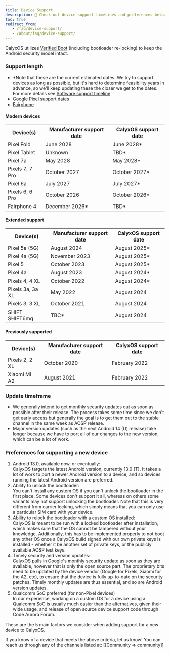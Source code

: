 ```yaml
---
title: Device Support
description: 🙋 Check out device support timelines and preferences below!
toc: true
redirect_from:
   - /faq/device-support/
   - /about/faq/device-support/
---
```


CalyxOS utilizes [Verified Boot](https://source.android.com/security/verifiedboot) (including bootloader re-locking) to keep the Android security model intact.

### Support length

* \*Note that these are the current estimated dates. We try to support devices as long as possible, but it's hard to determine feasibility years in advance, so we'll keep updating these the closer we get to the dates. For more details see [Software support timeline](https://calyxos.org/news/2022/06/09/software-support-timeline/)
* [Google Pixel support dates](https://support.google.com/nexus/answer/4457705#zippy=%2Cpixel-phones)
* [Fairphone](https://support.fairphone.com/hc/en-us/articles/4405858006545-FP4-Fairphone-OS-Android-11-)

#### Modern devices
<table class="table table-striped download">
<tr><th> Device(s) </th><th> Manufacturer support date </th><th> CalyxOS support date </th></tr>
<tr><td> Pixel Fold </td><td> June 2028 </td><td> June 2028* </td></tr>
<tr><td> Pixel Tablet </td><td> Unknown </td><td> TBD* </td></tr>
<tr><td> Pixel 7a </td><td> May 2028 </td><td> May 2028* </td></tr>
<tr><td> Pixels 7, 7 Pro </td><td> October 2027 </td><td> October 2027* </td></tr>
<tr><td> Pixel 6a </td><td> July 2027 </td><td> July 2027* </td></tr>
<tr><td> Pixels 6, 6 Pro </td><td> October 2026 </td><td> October 2026* </td></tr>
<tr><td> Fairphone 4 </td><td> December 2026* </td><td> TBD* </td></tr>
</table>

#### Extended support
<table class="table table-striped download">
<tr><th> Device(s) </th><th> Manufacturer support date </th><th> CalyxOS support date </th></tr>
<tr><td> Pixel 5a (5G) </td><td> August 2024 </td><td> August 2025* </td></tr>
<tr><td> Pixel 4a (5G) </td><td> November 2023 </td><td> August 2025* </td></tr>
<tr><td> Pixel 5 </td><td> October 2023 </td><td> August 2025* </td></tr>
<tr><td> Pixel 4a </td><td> August 2023 </td><td> August 2024* </td></tr>
<tr><td> Pixels 4, 4 XL </td><td> October 2022 </td><td> August 2024* </td></tr>
<tr><td> Pixels 3a, 3a XL </td><td> May 2022 </td><td> August 2024 </td></tr>
<tr><td> Pixels 3, 3 XL </td><td> October 2021 </td><td> August 2024 </td></tr>
<tr><td> SHIFT SHIFT6mq </td><td> TBC* </td><td> August 2024 </td></tr>
</table>

#### Previously supported
<table class="table table-striped download">
<tr><th> Device(s) </th><th> Manufacturer support date </th><th> CalyxOS support date </th></tr>
<tr><td> Pixels 2, 2 XL </td><td> October 2020 </td><td> February 2022 </td></tr>
<tr><td> Xiaomi Mi A2 </td><td> August 2021 </td><td> February 2022 </td></tr>
</table>

### Update timeframe
* We generally intend to get monthly security updates out as soon as possible after their release. The process takes some time since we don't get early access but generally the goal is to get them out to the stable channel in the same week as AOSP release.
* Major version updates (such as the next Android 14 (U) release) take longer because we have to port all of our changes to the new version, which can be a lot of work.

### Preferences for supporting a new device
1. Android 13.0, available now, or eventually:
   <br>
   CalyxOS targets the latest Android version, currently 13.0 (T). It takes a lot of work to port a newer Android version to a device, and so devices running the latest Android version are preferred.
2. Ability to unlock the bootloader:
   <br>
   You can't install any custom OS if you can't unlock the bootloader in the first place. Some devices don't support it all, whereas on others some variants may not support unlocking the bootloader. Note that this is very different from carrier locking, which simply means that you can only use a particular SIM card with your device.
3. Ability to relock the bootloader with a custom OS installed:
   <br>
   CalyxOS is meant to be run with a locked bootloader after installation, which makes sure that the OS cannot be tampered without your knowledge.
   Additionally, this has to be implemented properly to not boot any other OS once a CalyxOS build signed with our own private keys is installed - whether it be another set of private keys, or the publicly available AOSP test keys.
4. Timely security and version updates:
   <br>
   CalyxOS pulls in Google's monthly security update as soon as they are available, however that is only the open source part. The proprietary bits need to be updated by the device vendor (Google for Pixels, Xiaomi for the A2, etc), to ensure that the device is fully up-to-date on the security patches. Timely monthly updates are thus essential, and so are Android version updates.
5. Qualcomm SoC preferred (for non-Pixel devices)
   <br>
   In our experience, working on a custom OS for a device using a Qualcomm SoC is usually much easier than the alternatives, given their wide usage, and release of open source device support code through Code Aurora Forum.

These are the 5 main factors we consider when adding support for a new device to CalyxOS.

If you know of a device that meets the above criteria, let us know! You can reach us through any of the channels listed at: [[Community => community]]
